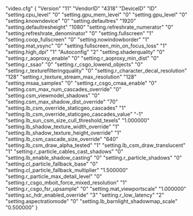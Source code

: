 "video.cfg"
{
	"Version"		"11"
	"VendorID"		"4318"
	"DeviceID"		"ID"
	"setting.cpu_level"		"0"
	"setting.gpu_mem_level"		"0"
	"setting.gpu_level"		"0"
	"setting.knowndevice"		"0"
	"setting.defaultres"		"1920"
	"setting.defaultresheight"		"1080"
	"setting.refreshrate_numerator"		"0"
	"setting.refreshrate_denominator"		"0"
	"setting.fullscreen"		"1"
	"setting.coop_fullscreen"		"0"
	"setting.nowindowborder"		"1"
	"setting.mat_vsync"		"0"
	"setting.fullscreen_min_on_focus_loss"		"1"
	"setting.high_dpi"		"1"
	"Autoconfig"		"2"
	"setting.shaderquality"		"0"
	"setting.r_aoproxy_enable"		"0"
	"setting.r_aoproxy_min_dist"		"0"
	"setting.r_ssao"		"0"
	"setting.r_csgo_lowend_objects"		"0"
	"setting.r_texturefilteringquality"		"0"
	"setting.r_character_decal_resolution"		"128"
	"setting.r_texture_stream_max_resolution"		"128"
	"setting.msaa_samples"		"0"
	"setting.r_csgo_cmaa_enable"		"0"
	"setting.csm_max_num_cascades_override"		"0"
	"setting.csm_viewmodel_shadows"		"0"
	"setting.csm_max_shadow_dist_override"		"70"
	"setting.lb_csm_override_staticgeo_cascades"		"1"
	"setting.lb_csm_override_staticgeo_cascades_value"		"-1"
	"setting.lb_sun_csm_size_cull_threshold_texels"		"1.000000"
	"setting.lb_shadow_texture_width_override"		"1"
	"setting.lb_shadow_texture_height_override"		"1"
	"setting.lb_csm_cascade_size_override"		"640"
	"setting.lb_csm_draw_alpha_tested"		"1"
	"setting.lb_csm_draw_translucent"		"1"
	"setting.r_particle_cables_cast_shadows"		"0"
	"setting.lb_enable_shadow_casting"		"0"
	"setting.r_particle_shadows"		"0"
	"setting.cl_particle_fallback_base"		"0"
	"setting.cl_particle_fallback_multiplier"		"1.500000"
	"setting.r_particle_max_detail_level"		"0"
	"setting.r_csgo_mboit_force_mixed_resolution"		"1"
	"setting.r_csgo_fsr_upsample"		"0"
	"setting.mat_viewportscale"		"1.000000"
	"setting.sc_hdr_enabled_override"		"3"
	"setting.r_low_latency"		"2"
	"setting.aspectratiomode"		"0"
	"setting.lb_barnlight_shadowmap_scale"		"0.500000"
}


